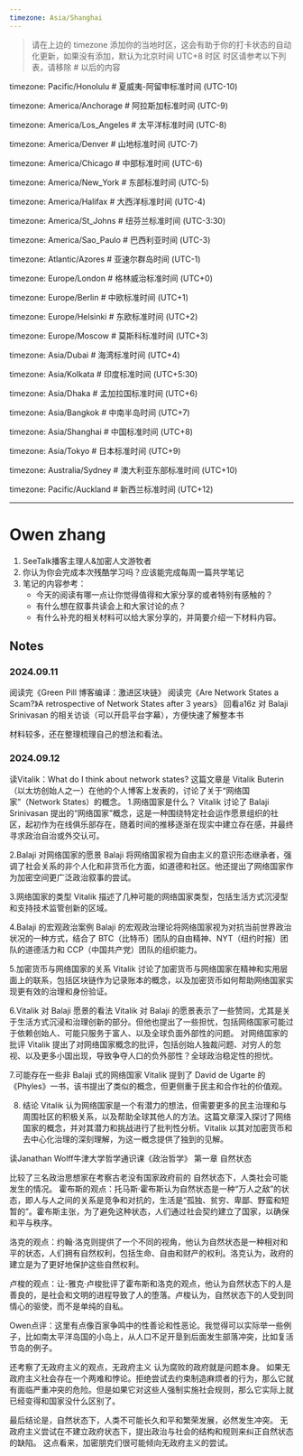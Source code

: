 ```yaml
---
timezone: Asia/Shanghai
---
```


> 请在上边的 timezone 添加你的当地时区，这会有助于你的打卡状态的自动化更新，如果没有添加，默认为北京时间 UTC+8 时区
> 时区请参考以下列表，请移除 # 以后的内容

timezone: Pacific/Honolulu # 夏威夷-阿留申标准时间 (UTC-10)

timezone: America/Anchorage # 阿拉斯加标准时间 (UTC-9)

timezone: America/Los_Angeles # 太平洋标准时间 (UTC-8)

timezone: America/Denver # 山地标准时间 (UTC-7)

timezone: America/Chicago # 中部标准时间 (UTC-6)

timezone: America/New_York # 东部标准时间 (UTC-5)

timezone: America/Halifax # 大西洋标准时间 (UTC-4)

timezone: America/St_Johns # 纽芬兰标准时间 (UTC-3:30)

timezone: America/Sao_Paulo # 巴西利亚时间 (UTC-3)

timezone: Atlantic/Azores # 亚速尔群岛时间 (UTC-1)

timezone: Europe/London # 格林威治标准时间 (UTC+0)

timezone: Europe/Berlin # 中欧标准时间 (UTC+1)

timezone: Europe/Helsinki # 东欧标准时间 (UTC+2)

timezone: Europe/Moscow # 莫斯科标准时间 (UTC+3)

timezone: Asia/Dubai # 海湾标准时间 (UTC+4)

timezone: Asia/Kolkata # 印度标准时间 (UTC+5:30)

timezone: Asia/Dhaka # 孟加拉国标准时间 (UTC+6)

timezone: Asia/Bangkok # 中南半岛时间 (UTC+7)

timezone: Asia/Shanghai # 中国标准时间 (UTC+8)

timezone: Asia/Tokyo # 日本标准时间 (UTC+9)

timezone: Australia/Sydney # 澳大利亚东部标准时间 (UTC+10)

timezone: Pacific/Auckland # 新西兰标准时间 (UTC+12)

---

# Owen zhang

1. SeeTalk播客主理人&加密人文游牧者
2. 你认为你会完成本次残酷学习吗？应该能完成每周一篇共学笔记
3. 笔记的内容参考：
   - 今天的阅读有哪一点让你觉得值得和大家分享的或者特别有感触的？
   - 有什么想在叙事共读会上和大家讨论的点？
   - 有什么补充的相关材料可以给大家分享的，并简要介绍一下材料内容。

## Notes

<!-- Content_START -->

### 2024.09.11

阅读完《Green Pill 博客编译：激进区块链》
阅读完《Are Network States a Scam?》A retrospective of Network States after 3 years》
回看a16z 对 Balaji Srinivasan 的相关访谈（可以开启平台字幕），方便快速了解整本书

材料较多，还在整理梳理自己的想法和看法。



<!-- Content_END -->


<!-- Content_START -->
### 2024.09.12
读Vitalik：What do I think about network states? 
这篇文章是 Vitalik Buterin（以太坊创始人之一）在他的个人博客上发表的，讨论了关于“网络国家”（Network States）的概念。
1.网络国家是什么？
Vitalik 讨论了 Balaji Srinivasan 提出的“网络国家”概念，这是一种围绕特定社会运作愿景组织的社区，起初作为在线俱乐部存在，随着时间的推移逐渐在现实中建立存在感，并最终寻求政治自治或外交认可。

2.Balaji 对网络国家的愿景
Balaji 将网络国家视为自由主义的意识形态继承者，强调了社会关系的非个人化和非货币化方面，如道德和社区。他还提出了网络国家作为加密空间更广泛政治叙事的尝试。

3.网络国家的类型
Vitalik 描述了几种可能的网络国家类型，包括生活方式沉浸型和支持技术监管创新的区域。

4.Balaji 的宏观政治案例
Balaji 的宏观政治理论将网络国家视为对抗当前世界政治状况的一种方式，结合了 BTC（比特币）团队的自由精神、NYT（纽约时报）团队的道德活力和 CCP（中国共产党）团队的组织能力。

5.加密货币与网络国家的关系
Vitalik 讨论了加密货币与网络国家在精神和实用层面上的联系，包括区块链作为记录账本的概念，以及加密货币如何帮助网络国家实现更有效的治理和身份验证。

6.Vitalik 对 Balaji 愿景的看法
Vitalik 对 Balaji 的愿景表示了一些赞同，尤其是关于生活方式沉浸和治理创新的部分。但他也提出了一些担忧，包括网络国家可能过于依赖创始人、可能只服务于富人、以及全球负面外部性的问题。
对网络国家的批评
Vitalik 提出了对网络国家概念的批评，包括创始人独裁问题、对穷人的忽视、以及更多小国出现，导致争夺人口的负外部性？全球政治稳定性的担忧。

7.可能存在一些非 Balaji 式的网络国家
Vitalik 提到了 David de Ugarte 的《Phyles》一书，该书提出了类似的概念，但更侧重于民主和合作社的价值观。

8. 结论
Vitalik 认为网络国家是一个有潜力的想法，但需要更多的民主治理和与周围社区的积极关系，以及帮助全球其他人的方法。这篇文章深入探讨了网络国家的概念，并对其潜力和挑战进行了批判性分析。Vitalik 以其对加密货币和去中心化治理的深刻理解，为这一概念提供了独到的见解。

读Janathan Wolff牛津大学哲学通识课《政治哲学》 第一章 自然状态

比较了三名政治思想家在考察古老没有国家政府前的 自然状态下，人类社会可能发生的情况。
霍布斯的观点：托马斯·霍布斯认为自然状态是一种“万人之敌”的状态，即人与人之间的关系是竞争和对抗的，生活是“孤独、贫穷、卑鄙、野蛮和短暂的”。霍布斯主张，为了避免这种状态，人们通过社会契约建立了国家，以确保和平与秩序。

洛克的观点：约翰·洛克则提供了一个不同的视角，他认为自然状态是一种相对和平的状态，人们拥有自然权利，包括生命、自由和财产的权利。洛克认为，政府的建立是为了更好地保护这些自然权利。

卢梭的观点：让-雅克·卢梭批评了霍布斯和洛克的观点，他认为自然状态下的人是善良的，是社会和文明的进程导致了人的堕落。卢梭认为，自然状态下的人受到同情心的驱使，而不是单纯的自私。

Owen点评：这里有点像百家争鸣中的性善论和性恶论。我觉得可以实际举一些例子，比如南太平洋岛国的小岛上，从人口不足开垦到后面发生部落冲突，比如复活节岛的例子。

还考察了无政府主义的观点，无政府主义 认为腐败的政府就是问题本身。
如果无政府主义社会存在一个两难和悖论。拒绝尝试去约束制造麻烦者的行为，那么它就有面临严重冲突的危险。但是如果它对这些人强制实施社会规则，那么它实际上就已经变得和国家没什么区别了。

最后结论是，自然状态下，人类不可能长久和平和繁荣发展，必然发生冲突。 无政府主义尝试在不建立政府状态下，提出政治与社会的结构和规则来纠正自然状态的缺陷。
这点看来，加密朋克们很可能倾向无政府主义的尝试。


<!-- Content_END -->
